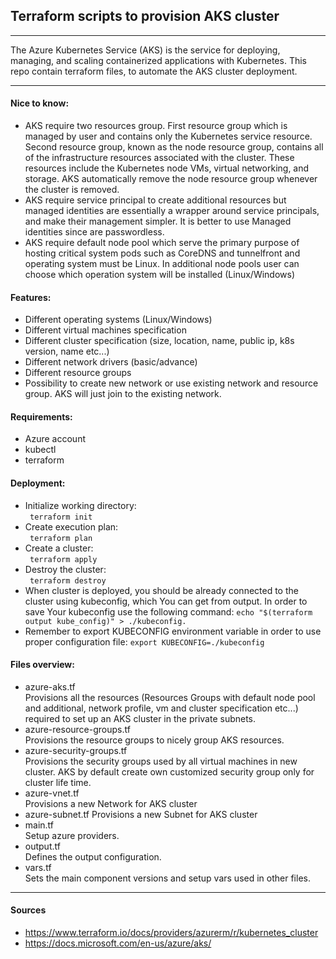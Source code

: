 ## Terraform scripts to provision AKS cluster #
***
The Azure Kubernetes Service (AKS) is the service for deploying, managing, and scaling containerized applications with Kubernetes. This repo contain terraform files, to automate the AKS cluster deployment.
***
#### Nice to know:
- AKS require two resources group. First resource group which is managed by user and contains only the Kubernetes service resource. Second resource group, known as the node resource group, contains all of the infrastructure resources associated with the cluster. These resources include the Kubernetes node VMs, virtual networking, and storage. AKS automatically remove the node resource group whenever the cluster is removed.
- AKS require service principal to create additional resources but managed identities are essentially a wrapper around service principals, and make their management simpler. It is better to use Managed identities since are passwordless.
- AKS require default node pool which serve the primary purpose of hosting critical system pods such as CoreDNS and tunnelfront and operating system must be Linux. In additional node pools user can choose which operation system will be installed (Linux/Windows)
#### Features:
- Different operating systems (Linux/Windows)
- Different virtual machines specification
- Different cluster specification (size, location, name, public ip, k8s version, name etc...)
- Different network drivers (basic/advance)
- Different resource groups
- Possibility to create new network or use existing network and resource group. AKS will just join to the existing network.


#### Requirements:
- Azure account
- kubectl
- terraform

#### Deployment:
- Initialize working directory:  
``` terraform init```
- Create execution plan:  
``` terraform plan```
- Create a cluster:  
``` terraform apply```
- Destroy the cluster:  
``` terraform destroy```
- When cluster is deployed, you should be already connected to the cluster using kubeconfig, which You can get from output. In order to save Your kubeconfig use the following command: ``` echo "$(terraform output kube_config)" > ./kubeconfig. ```
- Remember to export KUBECONFIG environment variable in order to use proper configuration file: ```export KUBECONFIG=./kubeconfig ```
#### Files overview:
- azure-aks.tf  
Provisions all the resources (Resources Groups with default node pool and additional, network profile, vm and cluster specification etc...) required to set up an AKS cluster in the private subnets.
- azure-resource-groups.tf  
Provisions the resource groups to nicely group AKS resources.
- azure-security-groups.tf  
Provisions the security groups used by all virtual machines in new cluster. AKS by default create own customized security group only for cluster life time.
- azure-vnet.tf  
Provisions a new Network for AKS cluster 
- azure-subnet.tf
Provisions a new Subnet for AKS cluster  
- main.tf  
Setup azure providers.
- output.tf  
Defines the output configuration.
- vars.tf  
Sets the main component versions and setup vars used in other files.
***

#### Sources
- https://www.terraform.io/docs/providers/azurerm/r/kubernetes_cluster
- https://docs.microsoft.com/en-us/azure/aks/

